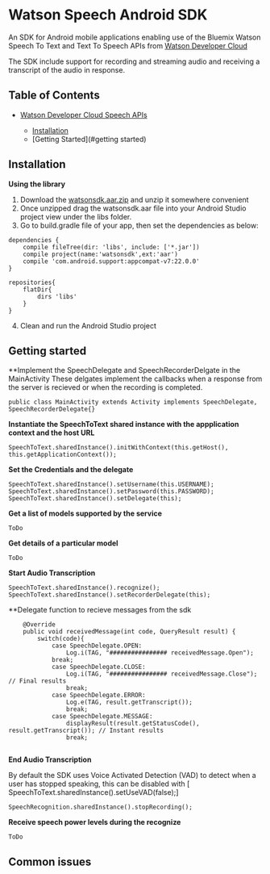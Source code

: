 Watson Speech Android SDK
=====================

An SDK for Android mobile applications enabling use of the Bluemix Watson Speech To Text and Text To Speech APIs from [Watson Developer Cloud][wdc]

The SDK include support for recording and streaming audio and receiving a transcript of the audio in response.


Table of Contents
-----------------
* [Watson Developer Cloud Speech APIs][wdc]

    * [Installation](#installation)
    * [Getting Started](#getting started)

Installation
------------

**Using the library**

1. Download the [watsonsdk.aar.zip]() and unzip it somewhere convenient
2. Once unzipped drag the watsonsdk.aar file into your Android Studio project view under the libs folder.
3. Go to build.gradle file of your app, then set the dependencies as below:
```
dependencies {
    compile fileTree(dir: 'libs', include: ['*.jar'])
    compile project(name:'watsonsdk',ext:'aar')
    compile 'com.android.support:appcompat-v7:22.0.0'
}

repositories{
    flatDir{
        dirs 'libs'
    }
}
```
4. Clean and run the Android Studio project

Getting started
--------------

**Implement the SpeechDelegate and SpeechRecorderDelgate in the MainActivity
These delgates implement the callbacks when a response from the server is recieved or when the recording is completed.
```
public class MainActivity extends Activity implements SpeechDelegate, SpeechRecorderDelegate{}

```
**Instantiate the SpeechToText shared instance with the appplication context and the host URL**
```
SpeechToText.sharedInstance().initWithContext(this.getHost(), this.getApplicationContext());
```

**Set the Credentials and the delegate**
```
SpeechToText.sharedInstance().setUsername(this.USERNAME);
SpeechToText.sharedInstance().setPassword(this.PASSWORD);
SpeechToText.sharedInstance().setDelegate(this);
```

**Get a list of models supported by the service**

```
ToDo
```


**Get details of a particular model**
```
ToDo
```

**Start Audio Transcription**
```
SpeechToText.sharedInstance().recognize();
SpeechToText.sharedInstance().setRecorderDelegate(this);
```

**Delegate function to recieve messages from the sdk
```
	@Override
	public void receivedMessage(int code, QueryResult result) {
		switch(code){
			case SpeechDelegate.OPEN:
				Log.i(TAG, "################ receivedMessage.Open");
			break;
			case SpeechDelegate.CLOSE:
				Log.i(TAG, "################ receivedMessage.Close"); // Final results
				break;
			case SpeechDelegate.ERROR:
				Log.e(TAG, result.getTranscript());
				break;
			case SpeechDelegate.MESSAGE:
				displayResult(result.getStatusCode(), result.getTranscript()); // Instant results
				break;
	
```

**End Audio Transcription**

By default the SDK uses Voice Activated Detection (VAD) to detect when a user has stopped speaking, this can be disabled with [        SpeechToText.sharedInstance().setUseVAD(false);]
```
SpeechRecognition.sharedInstance().stopRecording();
```


**Receive speech power levels during the recognize**

```
ToDo
```

Common issues
-------------


[wdc]: http://www.ibm.com/smarterplanet/us/en/ibmwatson/developercloud/apis/#!/speech-to-text
